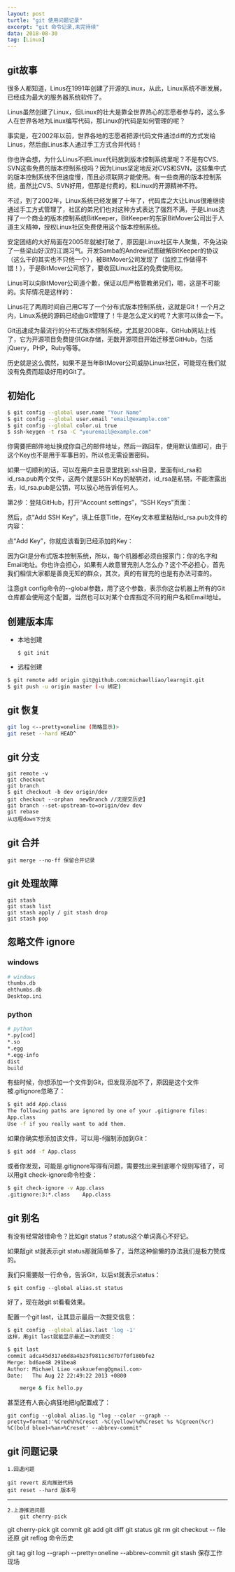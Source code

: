 ```yaml
---
layout: post
turtle: "git 使用问题记录"
excerpt: "git 命令记录,未完待续"
data: 2018-08-30
tag: [Linux]
---
```

## git故事

很多人都知道，Linus在1991年创建了开源的Linux，从此，Linux系统不断发展，已经成为最大的服务器系统软件了。

Linus虽然创建了Linux，但Linux的壮大是靠全世界热心的志愿者参与的，这么多人在世界各地为Linux编写代码，那Linux的代码是如何管理的呢？

事实是，在2002年以前，世界各地的志愿者把源代码文件通过diff的方式发给Linus，然后由Linus本人通过手工方式合并代码！

你也许会想，为什么Linus不把Linux代码放到版本控制系统里呢？不是有CVS、SVN这些免费的版本控制系统吗？因为Linus坚定地反对CVS和SVN，这些集中式的版本控制系统不但速度慢，而且必须联网才能使用。有一些商用的版本控制系统，虽然比CVS、SVN好用，但那是付费的，和Linux的开源精神不符。

不过，到了2002年，Linux系统已经发展了十年了，代码库之大让Linus很难继续通过手工方式管理了，社区的弟兄们也对这种方式表达了强烈不满，于是Linus选择了一个商业的版本控制系统BitKeeper，BitKeeper的东家BitMover公司出于人道主义精神，授权Linux社区免费使用这个版本控制系统。

安定团结的大好局面在2005年就被打破了，原因是Linux社区牛人聚集，不免沾染了一些梁山好汉的江湖习气。开发Samba的Andrew试图破解BitKeeper的协议（这么干的其实也不只他一个），被BitMover公司发现了（监控工作做得不错！），于是BitMover公司怒了，要收回Linux社区的免费使用权。

Linus可以向BitMover公司道个歉，保证以后严格管教弟兄们，嗯，这是不可能的。实际情况是这样的：

Linus花了两周时间自己用C写了一个分布式版本控制系统，这就是Git！一个月之内，Linux系统的源码已经由Git管理了！牛是怎么定义的呢？大家可以体会一下。

Git迅速成为最流行的分布式版本控制系统，尤其是2008年，GitHub网站上线了，它为开源项目免费提供Git存储，无数开源项目开始迁移至GitHub，包括jQuery，PHP，Ruby等等。

历史就是这么偶然，如果不是当年BitMover公司威胁Linux社区，可能现在我们就没有免费而超级好用的Git了。

## 初始化

```bash
$ git config --global user.name "Your Name"
$ git config --global user.email "email@example.com"
$ git config --global color.ui true
$ ssh-keygen -t rsa -C "youremail@example.com"
```

你需要把邮件地址换成你自己的邮件地址，然后一路回车，使用默认值即可，由于这个Key也不是用于军事目的，所以也无需设置密码。

如果一切顺利的话，可以在用户主目录里找到.ssh目录，里面有id_rsa和id_rsa.pub两个文件，这两个就是SSH Key的秘钥对，id_rsa是私钥，不能泄露出去，id_rsa.pub是公钥，可以放心地告诉任何人。

第2步：登陆GitHub，打开“Account settings”，“SSH Keys”页面：

然后，点“Add SSH Key”，填上任意Title，在Key文本框里粘贴id_rsa.pub文件的内容：

点“Add Key”，你就应该看到已经添加的Key：

因为Git是分布式版本控制系统，所以，每个机器都必须自报家门：你的名字和Email地址。你也许会担心，如果有人故意冒充别人怎么办？这个不必担心，首先我们相信大家都是善良无知的群众，其次，真的有冒充的也是有办法可查的。

注意git config命令的--global参数，用了这个参数，表示你这台机器上所有的Git仓库都会使用这个配置，当然也可以对某个仓库指定不同的用户名和Email地址。

## 创建版本库

* 本地创建
    
    ` $ git init `
* 远程创建
```bash
$ git remote add origin git@github.com:michaelliao/learngit.git
$ git push -u origin master (-u 绑定)
```


## git 恢复
```bash
git log <--pretty=oneline (简略显示)>
git reset --hard HEAD^
```


## git 分支
    git remote -v
    git checkout
    git branch
    $ git checkout -b dev origin/dev
    git checkout --orphan  newBranch //无提交历史】
    git branch --set-upstream-to=origin/dev dev
    git rebase
    从远程down下分支
## git 合并
    git merge --no-ff 保留合并记录
## git 处理故障
    git stash
    git stash list
    git stash apply / git stash drop
    git stash pop

## 忽略文件 ignore

### windows
```bash
# windows
thumbs.db
ehthumbs.db
Desktop.ini
```
### python
```bash
# python
*.py[cod]
*.so
*.egg
*.egg-info
dist
build
```
有些时候，你想添加一个文件到Git，但发现添加不了，原因是这个文件被.gitignore忽略了：
```bash
$ git add App.class
The following paths are ignored by one of your .gitignore files:
App.class
Use -f if you really want to add them.
```
如果你确实想添加该文件，可以用-f强制添加到Git：
```bash
$ git add -f App.class
```
或者你发现，可能是.gitignore写得有问题，需要找出来到底哪个规则写错了，可以用git check-ignore命令检查：
```bash
$ git check-ignore -v App.class
.gitignore:3:*.class    App.class
```

## git 别名

有没有经常敲错命令？比如git status？status这个单词真心不好记。

如果敲git st就表示git status那就简单多了，当然这种偷懒的办法我们是极力赞成的。

我们只需要敲一行命令，告诉Git，以后st就表示status：

` $ git config --global alias.st status `

好了，现在敲git st看看效果。

配置一个git last，让其显示最后一次提交信息：
```bash
$ git config --global alias.last 'log -1'
这样，用git last就能显示最近一次的提交：

$ git last
commit adca45d317e6d8a4b23f9811c3d7b7f0f180bfe2
Merge: bd6ae48 291bea8
Author: Michael Liao <askxuefeng@gmail.com>
Date:   Thu Aug 22 22:49:22 2013 +0800

    merge & fix hello.py
```
甚至还有人丧心病狂地把lg配置成了：

` git config --global alias.lg "log --color --graph --pretty=format:'%Cred%h%Creset -%C(yellow)%d%Creset %s %Cgreen(%cr) %C(bold blue)<%an>%Creset' --abbrev-commit" `



## git 问题记录
    1.回退问题

    git revert 反向推进代码
    git reset --hard 版本号
---
    2.上游推进问题
        git cherry-pick



git cherry-pick
git commit
git add
git diff
git status
git rm
git checkout -- file 还原
git reflog  命令历史

git tag
git log --graph --pretty=oneline --abbrev-commit
git stash 保存工作现场
